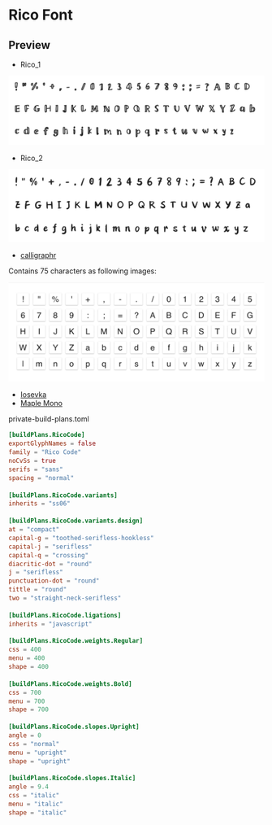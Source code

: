 # Rico Font

## Preview

- Rico_1

<img src="./assets/rico_1.png" alt="Rico_1" width="600"/>

- Rico_2

<img src="./assets/rico_2.png" alt="Rico_2" width="600"/>

- [calligraphr](https://www.calligraphr.com)

Contains 75 characters as following images:

<img src="./assets/characters.png" alt="characters" width="600"/>

- [Iosevka](https://github.com/be5invis/Iosevka.git)
- [Maple Mono](https://github.com/subframe7536/maple-font.git)

private-build-plans.toml

```toml
[buildPlans.RicoCode]
exportGlyphNames = false
family = "Rico Code"
noCvSs = true
serifs = "sans"
spacing = "normal"

[buildPlans.RicoCode.variants]
inherits = "ss06"

[buildPlans.RicoCode.variants.design]
at = "compact"
capital-g = "toothed-serifless-hookless"
capital-j = "serifless"
capital-q = "crossing"
diacritic-dot = "round"
j = "serifless"
punctuation-dot = "round"
tittle = "round"
two = "straight-neck-serifless"

[buildPlans.RicoCode.ligations]
inherits = "javascript"

[buildPlans.RicoCode.weights.Regular]
css = 400
menu = 400
shape = 400

[buildPlans.RicoCode.weights.Bold]
css = 700
menu = 700
shape = 700

[buildPlans.RicoCode.slopes.Upright]
angle = 0
css = "normal"
menu = "upright"
shape = "upright"

[buildPlans.RicoCode.slopes.Italic]
angle = 9.4
css = "italic"
menu = "italic"
shape = "italic"
```
